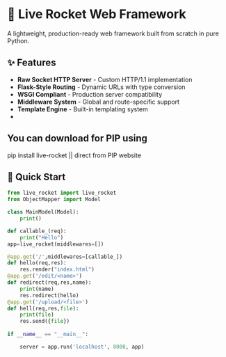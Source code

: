 # 🚀 Live Rocket Web Framework

A lightweight, production-ready web framework built from scratch in pure Python.

## ✨ Features

- **Raw Socket HTTP Server** - Custom HTTP/1.1 implementation
- **Flask-Style Routing** - Dynamic URLs with type conversion  
- **WSGI Compliant** - Production server compatibility
- **Middleware System** - Global and route-specific support
- **Template Engine** - Built-in templating system
- 
## You can download for PIP using 

pip install live-rocket || direct from PIP website 

## 🚀 Quick Start

```python
from live_rocket import live_rocket
from ObjectMapper import Model

class MainModel(Model):
    print()

def callable_(req):
    print("Hello")
app=live_rocket(middlewares=[])

@app.get('/',middlewares=[callable_])
def hello(req,res):
    res.render("index.html")
@app.get('/edit/<name>')
def redirect(req,res,name):
    print(name)
    res.redirect(hello)   
@app.get('/upload/<file>') 
def hell(req,res,file):
    print(file)
    res.send({file})
    
if __name__ == "__main__":

    server = app.run('localhost', 8000, app)
